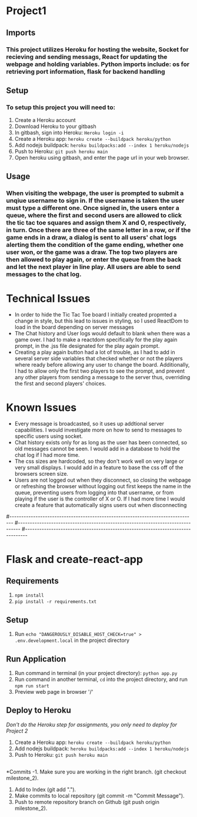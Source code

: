 # Project1
## Imports
### This project utilizes Heroku for hosting the website, Socket for recieving and sending messags, React for updating the webpage and holding variables. Python imports include: os for retrieving port information, flask for backend handling

## Setup
### To setup this project you will need to:
1. Create a Heroku account
2. Download Heroku to your gitbash
3. In gitbash, sign into Heroku: `Heroku login -i`
2. Create a Heroku app: `heroku create --buildpack heroku/python`
3. Add nodejs buildpack: `heroku buildpacks:add --index 1 heroku/nodejs`
4. Push to Heroku: `git push heroku main`
6. Open heroku using gitbash, and enter the page url in your web browser.

## Usage 
### When visiting the webpage, the user is prompted to submit a unqiue username to sign in. If the username is taken the user must type a different one. Once signed in, the users enter a queue, where the first and second users are allowed to click the tic tac toe squares and assign them X and O, respectively, in turn. Once there are three of the same letter in a row, or if the game ends in a draw, a dialog is sent to all users' chat logs alerting them the condition of the game ending, whether one user won, or the game was a draw. The top two players are then allowed to play again, or enter the queue from the back and let the next player in line play. All users are able to send messages to the chat log.

# Technical Issues
- In order to hide the Tic Tac Toe board I initially created propmted a change in style, but this lead to issues in styling, so I used ReactDom to load in the board depending on server messages
- The Chat history and User logs would default to blank when there was a game over. I had to make a reactdom specifically for the play again prompt, in the .jss file designated for the play again prompt.
- Creating a play again button had a lot of trouble, as I had to add in several server side variables that checked whether or not the players where ready before allowing any user to change the board. Additionally, I had to allow only the first two players to see the prompt, and prevent any other players from sending a message to the server thus, overriding the first and second players' choices.


# Known Issues
- Every message is broadcasted, so it uses up addtional server capabilities. I would investigate more on how to send to messages to specific users using socket.
- Chat history exists only for as long as the user has been connected, so old messages cannot be seen. I would add in a database to hold the chat log if I had more time.
- The css sizes are hardcoded, so they don't work well on very large or very small displays. I would add in a feature to base the css off of the browsers screen size.
- Users are not logged out when they disconnect, so closing the webpage or refreshing the browser without logging out first keeps the name in the queue, preventing users from logging into that username, or from playing if the user is the controller of X or O. If I had more time I would create a feature that automatically signs users out when disconnecting

#-------------------------------------------------------------------------------
#-------------------------------------------------------------------------------
#-------------------------------------------------------------------------------

# Flask and create-react-app

## Requirements
1. `npm install`
2. `pip install -r requirements.txt`

## Setup
1. Run `echo "DANGEROUSLY_DISABLE_HOST_CHECK=true" > .env.development.local` in the project directory

## Run Application
1. Run command in terminal (in your project directory): `python app.py`
2. Run command in another terminal, `cd` into the project directory, and run `npm run start`
3. Preview web page in browser '/'

## Deploy to Heroku
*Don't do the Heroku step for assignments, you only need to deploy for Project 2*
1. Create a Heroku app: `heroku create --buildpack heroku/python`
2. Add nodejs buildpack: `heroku buildpacks:add --index 1 heroku/nodejs`
3. Push to Heroku: `git push heroku main`

##
*Commits
-1. Make sure you are working in the right branch. (git checkout milestone_2).
1. Add to Index (git add ".").
2. Make commits to local repository (git commit -m "Commit Message").
3. Push to remote repository branch on Github (git push origin milestone_2).
